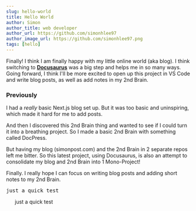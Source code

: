 ```yaml
---
slug: hello-world
title: Hello World
author: Simon
author_title: web developer
author_url: https://github.com/simonhlee97
author_image_url: https://github.com/simonhlee97.png
tags: [hello]
---
```


Finally! I think I am finally happy with my little online world (aka blog). I think switching to [**Docusaurus**](https://v2.docusaurus.io/) was a big step and helps me in so many ways. Going forward, I think I'll be more excited to open up this project in VS Code and write blog posts, as well as add notes in my 2nd Brain.

### Previously

I had a _really_ basic Next.js blog set up. But it was too basic and uninspiring, which made it hard for me to add posts.

<!--truncate-->

And then I discovered this 2nd Brain thing and wanted to see if I could turn it into a breathing project. So I made a basic 2nd Brain with something called DocPress.

But having my blog (simonpost.com) and the 2nd Brain in 2 separate repos left me bitter. So this latest project, using Docusaurus, is also an attempt to consolidate my blog and 2nd Brain into 1 Mono-Project!

Finally. I really hope I can focus on writing blog posts and adding short notes to my 2nd Brain.



<pre>just a quick test</pre>

<ul>just a quick test</ul>
